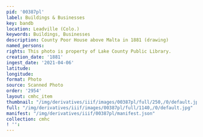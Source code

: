 ```yaml
---
pid: '00387pl'
label: Buildings & Businesses
key: bandb
location: Leadville (Colo.)
keywords: Buildings, Businesses
description: County Poor House above Malta in 1881 (drawing)
named_persons: 
rights: This photo is property of Lake County Public Library.
creation_date: '1881'
ingest_date: '2021-04-06'
latitude: 
longitude: 
format: Photo
source: Scanned Photo
order: '2954'
layout: cmhc_item
thumbnail: "/img/derivatives/iiif/images/00387pl/full/250,/0/default.jpg"
full: "/img/derivatives/iiif/images/00387pl/full/1140,/0/default.jpg"
manifest: "/img/derivatives/iiif/00387pl/manifest.json"
collection: cmhc
! '': 
---
```

